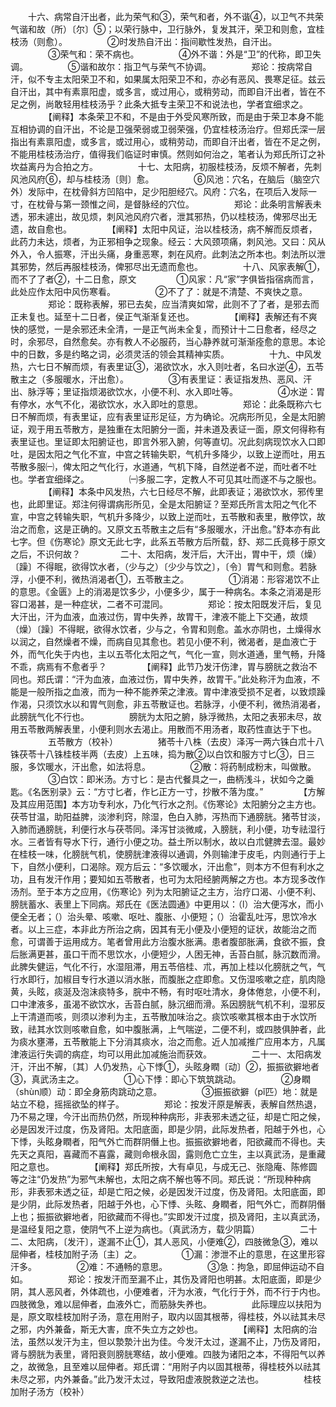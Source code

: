 <!-- { "loadSidebar": true } -->
　　十六、病常自汗出者，此为荣气和③，荣气和者，外不谐④，以卫气不共荣气谐和故（所）〔尔〕⑤；以荣行脉中，卫行脉外，复发其汗，荣卫和则愈，宜桂枝汤（则愈）。
　　
　　②时发热自汗出：指间歇性发热，自汗出。
　　
　　③荣气和：荣不病也。
　　
　　④外不谐：外是“卫”的代称，即卫失调。
　　
　　⑤谐和故尔：指卫气与荣气不协调。
　　
　　郑论：按病常自汗，似不专主太阳荣卫不和，如果属太阳荣卫不和，亦必有恶风、畏寒足征。兹云自汗出，其中有素禀阳虚，或多言，或过用心，或稍劳动，而即自汗出者，皆在不足之例，尚敢轻用桂枝汤乎？此条大抵专主荣卫不和说法也，学者宜细求之。
　　
　　【阐释】本条荣卫不和，不是由于外受风寒所致，而是由于荣卫本身不能互相协调的自汗出，不论是卫强荣弱或卫弱荣强，仍宜桂枝汤治疗。但郑氏深一层指出有素禀阳虚，或多言，或过用心，或稍劳动，而即自汗出者，皆在不足之例，不能用桂枝汤治疗，值得我们临证时审慎。然则如何治之，笔者认为郑氏所订之补坎益离丹为合拍之方。
　　
　　十七、太阳病，初服桂枝汤，反烦不解者，先刺风池风府⑥，却与桂枝汤〔则〕愈。
　　
　　⑥风池：穴名，在脑后（脑空穴外）发际中，在枕骨斜方凹陷中，足少阳胆经穴。风府：穴名，在项后入发际一寸，在枕骨与第一颈惟之间，是督脉经的穴位。
　　
　　郑论：此条明言解表未透，邪未遽出，故见烦，刺风池风府穴者，泄其邪热，仍以桂枝汤，俾邪尽出无遗，故自愈也。
　　
　　【阐释】太阳中风证，治以桂枝汤，病不解而反烦者，此药力未达，烦者，为正邪相争之现象。经云：大风颈项痛，刺风池。又曰：风从外入，令人振寒，汗出头痛，身重恶寒，刺在风府。此刺法之所本也。刺法所以泄其邪势，然后再服桂枝汤，俾邪尽出无遗而愈也。
　　
　　十八、风家表解①，而不了了者②，十二日愈，原文
　　
　　①风家：凡“家”字俱皆指宿病而言，此处应作太阳中风伤寒看。
　　
　　②不了了：就是不清楚、不爽快之意。
　　
　　郑论：既称表解，邪已去矣，应当清爽如常，此则不了了者，是邪去而正未复也。延至十二日者，侯正气渐渐复还也。
　　
　　【阐释】表解还有不爽快的感觉，一是余邪还未全清，一是正气尚未全复，而预计十二日愈者，经尽之时，余邪尽，自然愈矣。亦有教人不必服药，当心静养就可渐渐痊愈的意思。本论中的日数，多是约略之词，必须灵活的领会其精神实质。
　　
　　十九、中风发热，六七日不解而烦，有表里证③，渴欲饮水，水入则吐者，名曰水逆④，五苓散主之（多服暖水，汗出愈）。
　　
　　③有表里证：表证指发热、恶风、汗出、脉浮等；里证指烦渴欲饮水，小便不利、水入即吐等。
　　
　　④水逆：胃有停水，水气不化，渴欲饮水，水入即吐的意思。
　　
　　郑论：此条既称六七日不解而烦，有表里证，应有表里证形足征，方为确论。况病形所见，全是太阳腑证，观于用五苓散方，是独重在太阳腑分一面，并未道及表证一面，原文何得称有表里证也。里证即太阳腑证也，即言外邪入腑，何等直切。况此刻病现饮水入口即吐，是因太阳之气化不宣，中宫之转输失职，气机升多降少，以致上逆而吐，用五苓散多服㈠，俾太阳之气化行，水道通，气机下降，自然逆者不逆，而吐者不吐也。学者宜细绎之。
　　
　　㈠多服二字，定教人不可见其吐而遂不与之服也。
　　
　　【阐释】本条中风发热，六七日经尽不解，此即表证；渴欲饮水，邪传里也，此即里证。郑注何得谓病形所见，全是太阳腑证？至郑氏所言太阳之气化不宣，中宫之转输失职，气机升多降少，以致上逆而吐，五苓散和表里，散停饮，故治之而愈，这是正确的。又原文五苓散主之后有“多服暖水，汗出愈。”舒本亦有此七字。但《伤寒论》原文无此七字，此系五苓散方后所载，舒、郑二氏竟移于原文之后，不识何故？
　　
　　二十、太阳病，发汗后，大汗出，胃中干，烦（燥）〔躁〕不得眠，欲得饮水者，（少与之）〔少少与饮之〕，〔令〕胃气和则愈。若脉浮，小便不利，微热消渴者①，五苓散主之。
　　
　　①消渴：形容渴饮不止的意思。《金匮》上的消渴是饮多少，小便多少，属于一种病名。本条之消渴是形容口渴甚，是一种症状，二者不可混同。
　　
　　郑论：按太阳既发汗后，复见大汗出，汗为血液，血液过伤，胃中失养，故胃干，津液不能上下交通，故烦（燥）〔躁〕不得眠，欲得水饮者，少与之，令胃和则愈。盖水亦阴也，土燥得水以润之，自然燥者不燥，而病自见其愈也。若见小便不利，微渴者，是血液亡于外，而气化失于内也，主以五苓化太阳之气，气化一宣，则水道通，里气畅，升降不乖，病焉有不愈者乎？
　　
　　【阐释】此节乃发汗伤津，胃与膀胱之救治不同也。郑氏谓：“汗为血液，血液过伤，胃中失养，故胃干。”此处称汗为血液，不能是一般所指之血液，而为一种不能养荣之津液。胃中津液受损不足者，以致烦躁作渴，只须饮水以和胃气则愈，非五苓散证也。若脉浮，小便不利，微热消渴者，此膀胱气化不行也。
　　
　　膀胱为太阳之腑，脉浮微热，太阳之表邪未尽，故用五苓散两解表里，小便利则水去渴止。用散而不用汤者，取药性直达于下也。
　　
　　五苓散方（校补）
　　
　　猪苓十八株（去皮）泽泻一两六铢白朮十八铢茯苓十八铢桂枝半两（去皮）上五味，捣为散②以白饮和服方寸匕③，日三服，多饮暖水，汗出愈，如法将息。
　　
　　②散：将药制成粉末，叫做散。
　　
　　③白饮：即米汤。方寸匕：是古代餐具之一，曲柄浅斗，状如今之羹匙。《名医别录》云：“方寸匕者，作匕正方一寸，抄散不落为度。”
　　
　　【方解及其应用范围】本方功专利水，乃化气行水之剂。《伤寒论》太阳腑分之主方也。茯苓甘温，助阳益脾，淡渗利窍，除湿，色白入肺，泻热而下通膀胱。猪苓甘淡，入肺而通膀胱，利便行水与茯苓同。泽泻甘淡微咸，入膀胱，利小便，功专祛湿行水。三者皆有导水下行，通行小便之功。益土所以制水，故以白朮健脾去湿。最妙在桂枝一味，化膀胱气机，使膀胱津液得以通调，外则输津于皮毛，内则通行于上下，自然小便利，口渴除。观方后云：“多饮暖水，汗出愈”，则本方不但有利水之功，且有发汗作用；要知如五苓散者，也可为太阳经腑两解之方也。本方现多改作汤剂。至于本方之应用，《伤寒论》列为太阳腑证之主方，治疗口渴、小便不利、膀胱蓄水、表里上下同病。郑氏在《医法圆通》中更用以：（l）治大便泻水，而小便全无者；（）治头晕、咳嗽、呕吐、腹胀、小便短；（）治霍乱吐泻，思饮冷水者。以上三症，本非此方所治之病，因其有无小便及小便短的证状，故能治之而愈，可谓善于运用成方。笔者曾用此方治腹水胀满。患者腹部胀满，食欲不振，食后胀满更甚，虽口干而不思饮水，小便短少，人困无神，舌苔白腻，脉沉数而滑。此脾失健运，气化不行，水湿阻滞，用五苓倍桂、朮，再加上桂以化膀胱之气，气行水即行，加椒目专行水道以消水胀，而腹胀之症即愈。又伤湿咳嗽之症，肌肉隐黄，头眩，痰涎及泡沫痰特多，脘中不畅，有时呕吐清水，身体倦怠，小便不利，口中津液多，虽渴不欲饮水，舌苔白腻，脉沉细而滑。系因膀胱气机不利，湿邪反上干清道而咳，则须以渗利为主，五苓散加味治之。痰饮咳嗽其根本由于水饮所致，祛其水饮则咳嗽自愈，如中腹胀满，上气喘逆，二便不利，或四肢俱肿者，此为痰水壅滞，五苓散能上下分消其痰水，治之而愈。近人加减推广应用本方，凡属津液运行失调的病症，均可以用此加减施治而获效。
　　
　　二十一、太阳病发汗，汗出不解，〔其〕人仍发热，心下悸①，头眩身瞤〔动〕②，振振欲擗地者③，真武汤主之。
　　
　　①心下悸：即心下筑筑跳动。
　　
　　②身瞤（shùn顺）动：即全身筋肉跳动之意。
　　
　　③振振欲擗（pǐ匹）地：就是站立不稳，摇摇欲坠的样子。
　　
　　郑论：按发汗原是解表，表解自然热退，乃不易之理，今汗出而热仍然，所现种种病形，非表邪未透之征，却是亡阳之候，必是因发汗过度，伤及肾阳。太阳底面，即是少阴，此际发热者，阳越于外也，心下悸，头眩身瞤者，阳气外亡而群阴僭上也。振振欲擗地者，阳欲藏而不得也。夫先天之真阳，喜藏而不喜露，藏则命根永固，露则危亡立生，主以真武汤，是重藏阳之意也。
　　
　　【阐释】郑氏所按，大有卓见，与成无己、张隐庵、陈修圆等之注“仍发热”为邪气未解也，太阳之病不解也等不同。郑氏说：“所现种种病形，非表邪未透之征，却是亡阳之候，必是因发汗过度，伤及肾阳。太阳底面，即是少阴，此际发热者，阳越于外也，心下悸、头眩、身瞤者，阳气外亡，而群阴僭上也；振振欲擗地者，阳欲藏而不得也。”实即发汗过度，损及肾阳，主以真武汤，是温经复阳之意，使阴气不上逆为病也。（真武汤方，载少阴篇）
　　
　　二十二、太阳病，〔发汗〕，遂漏不止①，其人恶风，小便难②，四肢微急③，难以屈伸者，桂枝加附子汤〔主〕之。
　　
　　①漏：渗泄不止的意思，在这里形容汗多。
　　
　　②难：不通畅的意思。
　　
　　③急：拘急，即屈伸运动不自如。
　　
　　郑论：按发汗而至漏不止，其伤及肾阳也明甚。太阳底面，即是少阴，其人恶风者，外体疏也，小便难者，汗为水液，气化行于外，而不行于内也。四肢微急，难以屈伸者，血液外亡，而筋脉失养也。
　　
　　此际理应以扶阳为是，原文取桂枝加附子汤，意在用附子，取内以固其根蒂，得桂枝，外以祛其未尽之邪，内外兼备，斯无大害，庶不失立方之妙也。
　　
　　【阐释】太阳病的治法，虽然以发汗为主，但以漐漐汁出为佳。今发汗太过，遂漏不止，乃伤及肾阳，肾与膀胱为表里，肾阳衰则膀胱寒结，故小便难。四肢为诸阳之本，不得阳气以养之，故微急，且至难以屈伸者。郑氏谓：“用附子内以固其根蒂，得桂枝外以祛其未尽之邪，内外兼备。”此乃发汗太过，导致阳虚液脱救逆之法也。
　　
　　桂枝加附子汤方（校补）
　　

